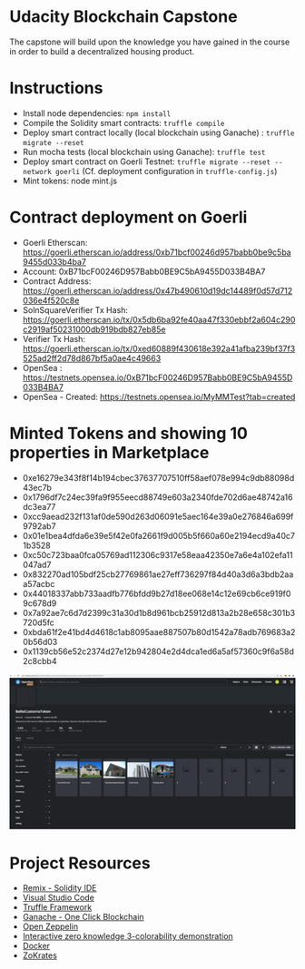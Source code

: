 # Udacity Blockchain Capstone

The capstone will build upon the knowledge you have gained in the course in order to build a decentralized housing product. 

# Instructions

* Install node dependencies: `npm install`
* Compile the Solidity smart contracts: `truffle compile`
* Deploy smart contract locally (local blockchain using Ganache) : `truffle migrate --reset`
* Run mocha tests (local blockchain using Ganache): `truffle test`
* Deploy smart contract on Goerli Testnet: `truffle migrate --reset --network goerli` (Cf. deployment configuration in `truffle-config.js`)
* Mint tokens: node mint.js

# Contract deployment on Goerli

* Goerli Etherscan: https://goerli.etherscan.io/address/0xb71bcf00246d957babb0be9c5ba9455d033b4ba7
* Account: 0xB71bcF00246D957Babb0BE9C5bA9455D033B4BA7
* Contract Address: https://goerli.etherscan.io/address/0x47b490610d19dc14489f0d57d712036e4f520c8e
* SolnSquareVerifier Tx Hash: https://goerli.etherscan.io/tx/0x5db6ba92fe40aa47f330ebbf2a604c290c2919af50231000db919bdb827eb85e
* Verifier Tx Hash: https://goerli.etherscan.io/tx/0xed60889f430618e392a41afba239bf37f3525ad2ff2d78d867bf5a0ae4c49663
* OpenSea : https://testnets.opensea.io/0xB71bcF00246D957Babb0BE9C5bA9455D033B4BA7
* OpenSea - Created: https://testnets.opensea.io/MyMMTest?tab=created

# Minted Tokens and showing 10 properties in Marketplace

* 0xe16279e343f8f14b194cbec37637707510ff58aef078e994c9db88098d43ec7b
* 0x1796df7c24ec39fa9f955eecd88749e603a2340fde702d6ae48742a16dc3ea77
* 0xcc9aead232f131af0de590d263d06091e5aec164e39a0e276846a699f9792ab7
* 0x01e1bea4dfda6e39e5f42e0fa2661f9d005b5f660a60e2194ecd9a40c71b3528
* 0xc50c723baa0fca05769ad112306c9317e58eaa42350e7a6e4a102efa11047ad7
* 0x832270ad105bdf25cb27769861ae27eff736297f84d40a3d6a3bdb2aaa57acbc
* 0x44018337abb733aadfb776bfdd9b27d18ee068e14c12e69cb6ce919f09c678d9
* 0x7a92ae7c6d7d2399c31a30d1b8d961bcb25912d813a2b28e658c301b3720d5fc
* 0xbda61f2e41bd4d4618c1ab8095aae887507b80d1542a78adb769683a20b56d03
* 0x1139cb56e52c2374d27e12b942804e2d4dca1ed6a5af57360c9f6a58d2c8cbb4


![Screenshot](CapstoneProject_Screenshot.png)


# Project Resources

* [Remix - Solidity IDE](https://remix.ethereum.org/)
* [Visual Studio Code](https://code.visualstudio.com/)
* [Truffle Framework](https://truffleframework.com/)
* [Ganache - One Click Blockchain](https://truffleframework.com/ganache)
* [Open Zeppelin ](https://openzeppelin.org/)
* [Interactive zero knowledge 3-colorability demonstration](http://web.mit.edu/~ezyang/Public/graph/svg.html)
* [Docker](https://docs.docker.com/install/)
* [ZoKrates](https://github.com/Zokrates/ZoKrates)
